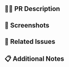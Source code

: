 ## 🧑‍💻 PR Description

<!-- Please include a summary of the change and which issue is fixed. Please also include relevant motivation and context. -->

## 📸 Screenshots

<!-- If applicable, add screenshots to help explain your problem. -->

## 🔗 Related Issues

<!-- List any related issues here -->

## 📋 Additional Notes

<!-- Add any other context about the pull request here. -->
